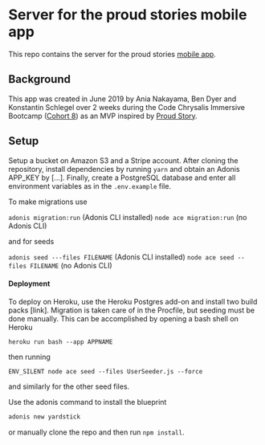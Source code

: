 # Server for the proud stories mobile app

This repo contains the server for the proud stories [mobile app](https://github.com/proud-stories/proud-stories-backend).

## Background

This app was created in June 2019 by Ania Nakayama, Ben Dyer and Konstantin Schlegel over 2 weeks during the Code Chrysalis Immersive Bootcamp ([Cohort 8](https://medium.com/code-chrysalis/code-chrysalis-cohort-8-student-introductions-ba8980e6c3f8)) as an MVP inspired by [Proud Story](http://proud-story.com/en/homepage/).

## Setup

Setup a bucket on Amazon S3 and a Stripe account. After cloning the repository, install dependencies by running `yarn` and obtain an Adonis APP_KEY by [...]. Finally, create a PostgreSQL database and enter all environment variables as in the `.env.example` file.

To make migrations use

```adonis migration:run``` (Adonis CLI installed)
```node ace migration:run``` (no Adonis CLI)

and for seeds

```adonis seed ---files FILENAME``` (Adonis CLI installed)
```node ace seed --files FILENAME``` (no Adonis CLI)

#### Deployment

To deploy on Heroku, use the Heroku Postgres add-on and install two build packs [link]. Migration is taken care of in the Procfile, but seeding must be done manually. This can be accomplished by opening a bash shell on Heroku

```heroku run bash --app APPNAME```

then running

```ENV_SILENT node ace seed --files UserSeeder.js --force```

and similarly for the other seed files.



Use the adonis command to install the blueprint

```bash
adonis new yardstick
```

or manually clone the repo and then run `npm install`.
